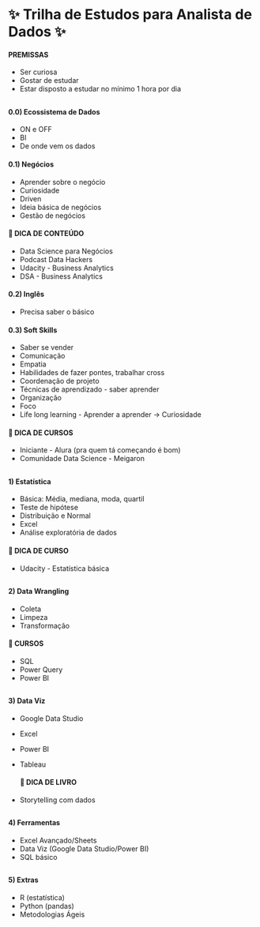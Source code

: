 # ✨ Trilha de Estudos para Analista de Dados ✨

  <div>
  
####    PREMISSAS
  - Ser curiosa
  - Gostar de estudar
  - Estar disposto a estudar no mínimo 1 hora por dia
  
##
 
####    0.0) Ecossistema de Dados
  - ON e OFF
  - BI 
  - De onde vem os dados
  
####    0.1) Negócios
  - Aprender sobre o negócio
  - Curiosidade 
  - Driven
  - Ideia básica de negócios
  - Gestão de negócios

####  📍      DICA DE CONTEÚDO
   - Data Science para Negócios
   - Podcast Data Hackers 
   - Udacity - Business Analytics 
   - DSA - Business Analytics
  
####    0.2) Inglês
  - Precisa saber o básico

####    0.3) Soft Skills
  - Saber se vender
  - Comunicação
  - Empatia
  - Habilidades de fazer pontes, trabalhar cross
  - Coordenação de projeto
  - Técnicas de aprendizado - saber aprender
  - Organização
  - Foco
  - Life long learning - Aprender a aprender → Curiosidade 

 ####  📍      DICA DE CURSOS
   - Iniciante - Alura (pra quem tá começando é bom)
  - Comunidade Data Science - Meigaron

##
 
####    1) Estatística
  - Básica: Média, mediana, moda, quartil 
  - Teste de hipótese 
  - Distribuição e Normal
  - Excel
  - Análise exploratória de dados

 ####  📍      DICA DE CURSO 
  
  - Udacity - Estatística básica

  ##

 ####    2) Data Wrangling
  - Coleta
  - Limpeza
  - Transformação

  ####  📍      CURSOS
  
  - SQL
  - Power Query
  - Power BI
  
  ##
  
 ####    3) Data Viz
  - Google Data Studio
  - Excel
  - Power BI
  - Tableau
 
    ####  📍      DICA DE LIVRO
  
  - Storytelling com dados
  
  ##
  
 ####    4) Ferramentas
  - Excel Avançado/Sheets
  - Data Viz (Google Data Studio/Power BI)
  - SQL básico
 
 ##
  
####    5) Extras
  - R (estatística)
  - Python (pandas)
  - Metodologias Ágeis
 
 </div>


